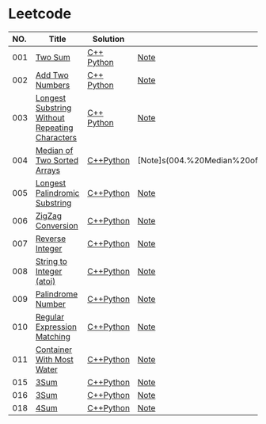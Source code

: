 Leetcode
======


|NO.|Title|Solution|Note|Difficulty|Tag|
|:---|-----|--------|----|----------|---|
|001|[Two Sum](https://leetcode.com/problems/two-sum/description/)|[C++](001.%20Two%20Sum/Solution.cpp) [Python](001.%20Two%20Sum/Solution.py)     |[Note](001.%20Two%20Sum/Note.md)|Easy||
|002|[Add Two Numbers](https://leetcode.com/problems/add-two-numbers/description/)|[C++](002.%20Add%20Two%20Numbers/Solution.cpp) [Python](002.%20Add%20Two%20Numbers/Solution.py)|[Note](002.%20Add%20Two%20Numbers/Note.md)|Medium||
|003|[Longest Substring Without Repeating Characters](https://leetcode.com/problems/longest-substring-without-repeating-characters/description/)|[C++](003.%20Longest%20Substring%20Without%20Repeating%20Characters/Solution.cpp) [Python](003.%20Longest%20Substring%20Without%20Repeating%20Characters/Solution.py)|[Note](003.%20Longest%20Substring%20Without%20Repeating+Characters/Note.md)|Medium||
|004|[Median of Two Sorted Arrays](https://leetcode.com/problems/median-of-two-sorted-arrays/description/)|[C++](004.%20Median%20of%20Two%20Sorted%20Arrays/Solution.cpp)[Python](004.%20Median%20of%20Two%20Sorted%20Arrays/Solution.py)|[Note]s(004.%20Median%20of%20Two%20Sorted%20Arrays/Note.md)|hard|Unfinished|
|005|[Longest Palindromic Substring](https://leetcode.com/problems/longest-palindromic-substring/description/)|[C++](005.%20Longest%20Palindromic%20Substring/Solution.cpp)[Python](005.%20Longest%20Palindromic%20Substring/Solution.py)|[Note](005.%20Longest%20Palindromic%20Substring/Note.md)|Medium||
|006|[ZigZag Conversion](https://leetcode.com/problems/zigzag-conversion/description/)|[C++](006.%20ZigZag%20Conversion/Solution.cpp)[Python](006.%20ZigZag%20Conversion/Solution.py)|[Note](006.%20ZigZag%20Conversion/Note.md)|Medium||
|007|[Reverse Integer](https://leetcode.com/problems/reverse-integer/description/)|[C++](007.%20Reverse%20Integer/Solution.cpp)[Python](007.%20Reverse%20Integer/Solution.py)|[Note](007.%20Reverse%20Integer/Note.md)|Easy|too easy|
|008|[String to Integer (atoi)](https://leetcode.com/problems/string-to-integer-atoi/description/)|[C++](008.%20String%20to%20Integer%20(atoi)/Solution.cpp)[Python](008.%20String%20to%20Integer%20(atoi)/Solution.py)|[Note](008.%20String%20to%20Integer%20(atoi)/Note.md)||Unfinished|
|009|[Palindrome Number](https://leetcode.com/problems/palindrome-number/description/)|[C++](009.%20Palindrome%20Number/Solution.cpp)[Python](009.%20Palindrome%20Number/Solution.py)|[Note](009.%20Palindrome%20Number/Note.md)|Easy||
|010|[Regular Expression Matching](https://leetcode.com/problems/regular-expression-matching/description/)|[C++](010.%20Regular%20Expression%20Matching/Solution.cpp)[Python](010.%20Regular%20Expression%20Matching/Solution.py)|[Note](010.%20Regular%20Expression%20Matching/Note.md)|Hard||
|011|[Container With Most Water](https://leetcode.com/problems/container-with-most-water)|[C++](011.%20Container%20With%20Most%20Water/Solution.cpp)[Python](011.%20Container%20With%20Most%20Water/Solution.py)|[Note](011.%20Container%20With%20Most%20Water/Note.md)|Hard|Array|
|015|[3Sum](https://leetcode.com/problems/3sum/)|[C++](015.%203Sum/Solution.cpp)[Python](015.%203Sum/Solution.py)|[Note](015.%203Sum/Note.md)|Medium|Array|
|016|[3Sum](https://leetcode.com/problems/3sum-closest/)|[C++](016.%203Sum%20Closest/Solution.cpp)[Python](016.%203Sum%20Closest/Solution.py)|[Note](016.%203Sum%20Closest/Note.md)|Medium|Array|
|018|[4Sum](https://leetcode.com/problems/4sum/)|[C++](015.%204Sum/Solution.cpp)[Python](015.%204Sum/Solution.py)|[Note](015.%204Sum/Note.md)|Medium|Array|